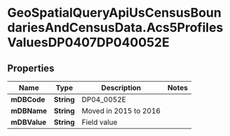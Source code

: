 # GeoSpatialQueryApiUsCensusBoundariesAndCensusData.Acs5ProfilesValuesDP0407DP040052E

## Properties

Name | Type | Description | Notes
------------ | ------------- | ------------- | -------------
**mDBCode** | **String** | DP04_0052E | 
**mDBName** | **String** | Moved in 2015 to 2016 | 
**mDBValue** | **String** | Field value | 



